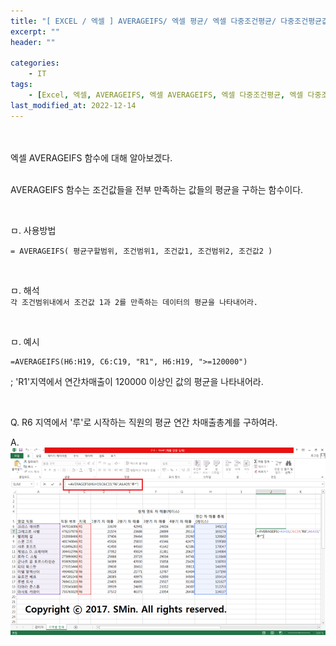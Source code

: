 ```yaml
---
title: "[ EXCEL / 엑셀 ] AVERAGEIFS/ 엑셀 평균/ 엑셀 다중조건평균/ 다중조건평균값/ 엑셀 AVERAGE함수/ 엑셀 AVERAGEIFS함수"
excerpt: ""
header: ""

categories:
    - IT
tags:
    - [Excel, 엑셀, AVERAGEIFS, 엑셀 AVERAGEIFS, 엑셀 다중조건평균, 엑셀 다중조건평균값, 다중조건평균값]
last_modified_at: 2022-12-14
---
```


<br><br>
엑셀 AVERAGEIFS 함수에 대해 알아보겠다.
<br><br>

AVERAGEIFS 함수는 조건값들을 전부 만족하는 값들의 평균을 구하는 함수이다.

<br>

ㅁ. 사용방법
```
= AVERAGEIFS( 평균구할범위, 조건범위1, 조건값1, 조건범위2, 조건값2 )
```

<br>

ㅁ. 해석 <br>
``
각 조건범위내에서 조건값 1과 2를 만족하는 데이터의 평균을 나타내어라.
``

<br>

ㅁ. 예시
```
=AVERAGEIFS(H6:H19, C6:C19, "R1", H6:H19, ">=120000")
```
; 'R1'지역에서 연간차매출이 120000 이상인 값의 평균을 나타내어라.

<br>

Q. R6 지역에서 '루'로 시작하는 직원의 평균 연간 차매출총계를 구하여라.

A.
![](/upload/excel/12_averageIFS/00.png)
